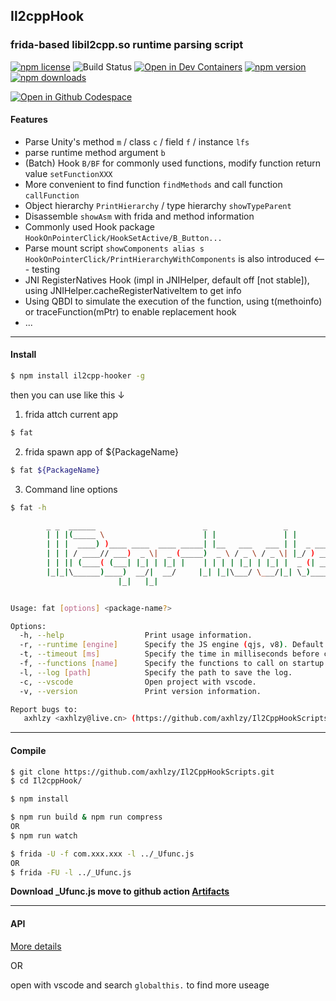## Il2cppHook

### frida-based libil2cpp.so runtime parsing script

[![npm license](https://img.shields.io/npm/l/il2cpp-hooker.svg)](https://www.npmjs.com/package/il2cpp-hooker)
![Build Status](https://github.com/axhlzy/Il2CppHookScripts/actions/workflows/Auto-build.yml/badge.svg)
[![Open in Dev Containers](https://img.shields.io/static/v1?label=Dev%20Containers&message=Open&color=blue&logo=visualstudiocode)](https://vscode.dev/redirect?url=vscode://ms-vscode-remote.remote-containers/cloneInVolume?url=https://github.com/axhlzy/Il2CppHookScripts)
[![npm version](https://img.shields.io/npm/v/il2cpp-hooker.svg)](https://www.npmjs.com/package/il2cpp-hooker)
[![npm downloads](https://img.shields.io/npm/dm/il2cpp-hooker.svg)](https://www.npmjs.com/package/il2cpp-hooker)



[<img src="https://github.com/codespaces/badge.svg" title="Open in Github Codespace">](https://codespaces.new/axhlzy/Il2CppHookScripts)

#### Features 

- Parse Unity's method `m` / class `c` / field `f` / instance `lfs`
- parse runtime method argument `b`
- (Batch) Hook `B/BF` for commonly used functions, modify function return value `setFunctionXXX`
- More convenient to find function `findMethods` and call function `callFunction`
- Object hierarchy `PrintHierarchy` / type hierarchy `showTypeParent`
- Disassemble `showAsm` with frida and method information
- Commonly used Hook package `HookOnPointerClick/HookSetActive/B_Button...`
- Parse mount script `showComponents alias s` `HookOnPointerClick/PrintHierarchyWithComponents` is also introduced <--- testing
- JNI RegisterNatives Hook (impl in JNIHelper, default off [not stable]), using JNIHelper.cacheRegisterNativeItem to get info
- Using QBDI to simulate the execution of the function, using t(methoinfo) or traceFunction(mPtr) to enable replacement hook
- ...

-------

#### Install
```sh
$ npm install il2cpp-hooker -g
```
then you can use like this ↓

1. frida attch current app
```sh
$ fat

```
2. frida spawn app of ${PackageName}
```sh
$ fat ${PackageName}
```

3. Command line options
```sh
$ fat -h

        _ _  ______                        _                 _
        | | |(_____ \                      | |               | |
        | | |  ____) )____ ____  ____ _____| |__   ___   ___ | |  _ _____  ____
        | | | / ____// ___)  _ \|  _ (_____)  _ \ / _ \ / _ \| |_/ ) ___ |/ ___)
        | | || (____( (___| |_| | |_| |    | | | | |_| | |_| |  _ (| ____| |
        |_|_|\______)____)  __/|  __/     |_| |_|\___/ \___/|_| \_)_____)_|
                        |_|   |_|


Usage: fat [options] <package-name?>

Options:
  -h, --help                  Print usage information.
  -r, --runtime [engine]      Specify the JS engine (qjs, v8). Default: v8
  -t, --timeout [ms]          Specify the time in milliseconds before calling the function.
  -f, --functions [name]      Specify the functions to call on startup. example: -f getApkInfo();
  -l, --log [path]            Specify the path to save the log.
  -c, --vscode                Open project with vscode.
  -v, --version               Print version information.

Report bugs to:
   axhlzy <axhlzy@live.cn> (https://github.com/axhlzy/Il2CppHookScripts/)

```

-------

#### Compile
```sh
$ git clone https://github.com/axhlzy/Il2CppHookScripts.git
$ cd Il2cppHook/

$ npm install

$ npm run build & npm run compress
OR
$ npm run watch

$ frida -U -f com.xxx.xxx -l ../_Ufunc.js
OR
$ frida -FU -l ../_Ufunc.js
```

**Download _Ufunc.js move to github action [Artifacts](https://github.com/axhlzy/Il2CppHookScripts/actions)**

-------

#### API

[More details](https://github.com/axhlzy/Il2CppHookScripts/wiki)

OR

open with vscode and search `globalthis.` to find more useage
